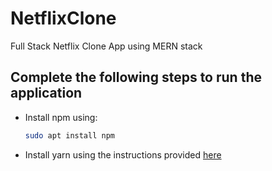 # NetflixClone
Full Stack Netflix Clone App using MERN stack


## Complete the following steps to run the application

+ Install npm using:
    ```bash
    sudo apt install npm

+ Install yarn using the instructions provided [here](https://www.redswitches.com/blog/install-yarn-in-ubuntu/)